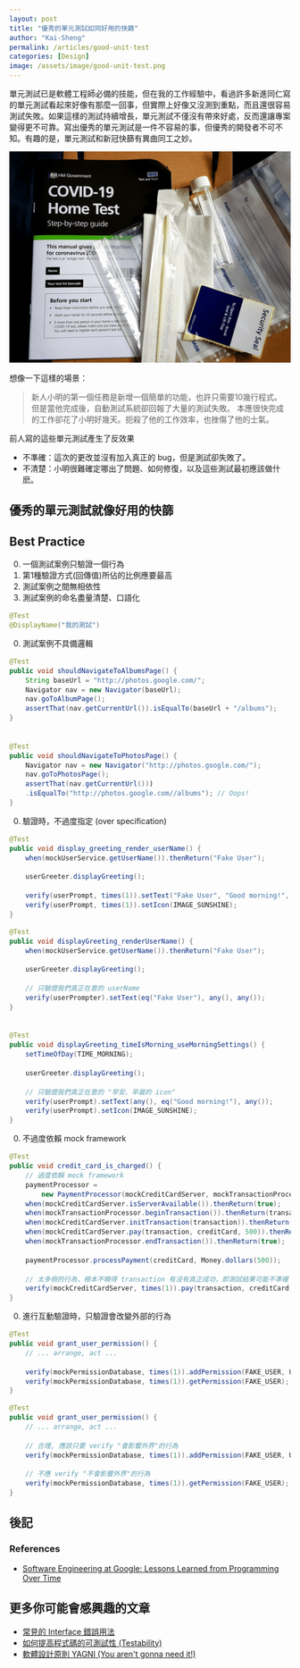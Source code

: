 ```yaml
---
layout: post
title: "優秀的單元測試如同好用的快篩"
author: "Kai-Sheng"
permalink: /articles/good-unit-test
categories: [Design]
image: /assets/image/good-unit-test.png
--- 
```


單元測試已是軟體工程師必備的技能，但在我的工作經驗中，看過許多新進同仁寫的單元測試看起來好像有那麼一回事，但實際上好像又沒測到重點，而且還很容易測試失敗。如果這樣的測試持續增長，單元測試不僅沒有帶來好處，反而還讓專案變得更不可靠。寫出優秀的單元測試是一件不容易的事，但優秀的開發者不可不知。有趣的是，單元測試和新冠快篩有異曲同工之妙。

 
![good-unit-test](/assets/image/good-unit-test.png?style=center)

想像一下這樣的場景：

> 新人小明的第一個任務是新增一個簡單的功能，也許只需要10幾行程式。
> 但是當他完成後，自動測試系統卻回報了大量的測試失敗。
> 本應很快完成的工作卻花了小明好幾天。扼殺了他的工作效率，也挫傷了他的士氣。

前人寫的這些單元測試產生了反效果
- 不準確：這次的更改並沒有加入真正的 bug，但是測試卻失敗了。
- 不清楚：小明很難確定哪出了問題、如何修復，以及這些測試最初應該做什麽。


## **優秀的單元測試就像好用的快篩**


## **Best Practice**

0. 一個測試案例只驗證一個行為
0. 第1種驗證方式(回傳值)所佔的比例應要最高
0. 測試案例之間無相依性
0. 測試案例的命名盡量清楚、口語化

```java
@Test
@DisplayName("我的測試")

```
0. 測試案例不具備邏輯

```java
@Test
public void shouldNavigateToAlbumsPage() {
    String baseUrl = "http://photos.google.com/";
    Navigator nav = new Navigator(baseUrl);
    nav.goToAlbumPage();
    assertThat(nav.getCurrentUrl()).isEqualTo(baseUrl + "/albums");
}


@Test
public void shouldNavigateToPhotosPage() {
    Navigator nav = new Navigator("http://photos.google.com/");
    nav.goToPhotosPage();
    assertThat(nav.getCurrentUrl()))
    .isEqualTo("http://photos.google.com//albums"); // Oops!
}
```


0. 驗證時，不過度指定  (over specification)

```java
@Test 
public void display_greeting_render_userName() {
    when(mockUserService.getUserName()).thenReturn("Fake User");

    userGreeter.displayGreeting(); 
        
    verify(userPrompt, times(1)).setText("Fake User", "Good morning!", "Version 2.1");
    verify(userPrompt, times(1)).setIcon(IMAGE_SUNSHINE);
}
```


```java
@Test 
public void displayGreeting_renderUserName() {    
    when(mockUserService.getUserName()).thenReturn("Fake User");

    userGreeter.displayGreeting(); 

    // 只驗證我們真正在意的 userName
    verify(userPrompter).setText(eq("Fake User"), any(), any());
}


@Test 
public void displayGreeting_timeIsMorning_useMorningSettings() {
    setTimeOfDay(TIME_MORNING);

    userGreeter.displayGreeting(); 
    
    // 只驗證我們真正在意的 "早安、早晨的 icon"
    verify(userPrompt).setText(any(), eq("Good morning!"), any());
    verify(userPrompt).setIcon(IMAGE_SUNSHINE);
}
```

0. 不過度依賴 mock framework

```java
@Test 
public void credit_card_is_charged() {    
    // 過度依賴 mock framework
    paymentProcessor =
        new PaymentProcessor(mockCreditCardServer, mockTransactionProcessor);    
    when(mockCreditCardServer.isServerAvailable()).thenReturn(true);
    when(mockTransactionProcessor.beginTransaction()).thenReturn(transaction);
    when(mockCreditCardServer.initTransaction(transaction)).thenReturn(true);
    when(mockCreditCardServer.pay(transaction, creditCard, 500)).thenReturn(false);
    when(mockTransactionProcessor.endTransaction()).thenReturn(true);

    paymentProcessor.processPayment(creditCard, Money.dollars(500));

    // 太多假的行為，根本不曉得 transaction 有沒有真正成功，即測試結果可能不準確
    verify(mockCreditCardServer, times(1)).pay(transaction, creditCard, 500);
}
```


0. 進行互動驗證時，只驗證會改變外部的行為

```java
@Test 
public void grant_user_permission() {   
    // ... arrange, act ...

    verify(mockPermissionDatabase, times(1)).addPermission(FAKE_USER, USER_ACCESS);
    verify(mockPermissionDatabase, times(1)).getPermission(FAKE_USER);
}
```

```java
@Test 
public void grant_user_permission() {   
    // ... arrange, act ...

    // 合理, 應該只要 verify "會影響外界"的行為
    verify(mockPermissionDatabase, times(1)).addPermission(FAKE_USER, USER_ACCESS);

    // 不應 verify "不會影響外界"的行為
    verify(mockPermissionDatabase, times(1)).getPermission(FAKE_USER);
}
```

## **後記**
 

### **References**
- [Software Engineering at Google: Lessons Learned from Programming Over Time](https://www.amazon.com/Software-Engineering-Google-Lessons-Programming/dp/1492082791)

 
## **更多你可能會感興趣的文章**
- [常見的 Interface 錯誤用法](/articles/anti-pattern-of-java-interface-impl-style)
- [如何提高程式碼的可測試性 (Testability)](/articles/testability)
- [軟體設計原則 YAGNI (You aren't gonna need it!)](/articles/testability)